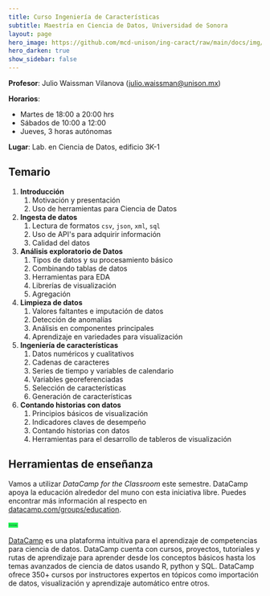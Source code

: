```yaml
---
title: Curso Ingeniería de Características 
subtitle: Maestría en Ciencia de Datos, Universidad de Sonora
layout: page
hero_image: https://github.com/mcd-unison/ing-caract/raw/main/docs/img/data-science-banner.jpg
hero_darken: true
show_sidebar: false
---
```



**Profesor**: Julio Waissman Vilanova  (julio.waissman@unison.mx)

**Horarios**:

- Martes de 18:00 a 20:00 hrs
- Sábados de 10:00 a 12:00
- Jueves, 3 horas autónomas

**Lugar**: Lab. en Ciencia de Datos, edificio 3K-1

## Temario

1. **Introducción**
   1. Motivación y presentación
   2. Uso de herramientas para Ciencia de Datos 
2. **Ingesta de datos**
   1. Lectura de formatos `csv`, `json`, `xml`, `sql`
   2. Uso de API's para adquirir información
   3. Calidad del datos
3. **Análisis exploratorio de Datos**
   1. Tipos de datos y su procesamiento básico
   2. Combinando tablas de datos
   3. Herramientas para EDA
   4. Librerías de visualización
   5. Agregación 
4. **Limpieza de datos**
   1. Valores faltantes e imputación de datos
   2. Detección de anomalías
   3. Análisis en componentes principales
   4. Aprendizaje en variedades para visualización
5. **Ingeniería de características**
   1. Datos numéricos y cualitativos
   2. Cadenas de caracteres
   3. Series de tiempo y variables de calendario
   4. Variables georeferenciadas
   5. Selección de características
   6. Generación de características
6. **Contando historias con datos**
   1. Principios básicos de visualización
   2. Indicadores claves de desempeño
   3. Contando historias con datos
   4. Herramientas para el desarrollo de tableros de visualización

## Herramientas de enseñanza

Vamos a utilizar *DataCamp for the Classroom* este semestre. DataCamp apoya la educación alrededor del muno con esta iniciativa libre. Puedes encontrar más información al respecto en [datacamp.com/groups/education](datacamp.com/groups/education).


<img src="https://github.com/mcd-unison/ing-caract/raw/main/docs/img/datacamp.jpg" alt="DataCamp" height="10">


[DataCamp](https://www.datacamp.com/) es una plataforma intuitiva para el aprendizaje de competencias para ciencia de datos. DataCamp cuenta con cursos, proyectos, tutoriales y rutas de aprendizaje para aprender desde los conceptos básicos hasta los temas avanzados de ciencia de datos usando R, python y SQL. DataCamp ofrece 350+ cursos por instructores expertos en tópicos como importación de datos, visualización y aprendizaje automático entre otros.
